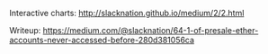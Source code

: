Interactive charts: http://slacknation.github.io/medium/2/2.html

Writeup: https://medium.com/@slacknation/64-1-of-presale-ether-accounts-never-accessed-before-280d381056ca
